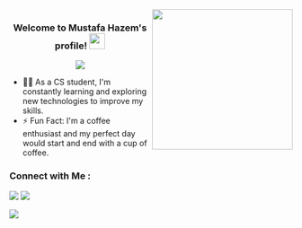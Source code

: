 <img width="250" align="right" src="https://c.tenor.com/_DOBjnGspYAAAAAM/code-coding.gif">

<h3 align="center">
  Welcome to Mustafa Hazem's profile!
  <img src="https://media.giphy.com/media/hvRJCLFzcasrR4ia7z/giphy.gif" width="28">
</h3>

<!-- Typing SVG by DenverCoder1 - https://github.com/DenverCoder1/readme-typing-svg -->
<p align="center">
  <a href="https://github.com/DenverCoder1/readme-typing-svg"><img src="https://readme-typing-svg.herokuapp.com/?lines=web_development-Software%20Engineer%20;Always%20learning%20new%20things&font=Fira%20Code&center=true&width=440&height=45&color=f75c7e&vCenter=true&size=22"></a>
</p> 


- 👨‍💻 As a CS student, I'm constantly learning and exploring new technologies to improve my skills.
- ⚡ Fun Fact: I'm a coffee enthusiast and my perfect day would start and end with a cup of coffee.



### Connect with Me :

<a href="www.linkedin.com/in/moustafa-hazem-880553294" target="_blank"><img src="https://img.shields.io/badge/-Mustafa%20hazem-0077B5?style=for-the-badge&logo=Linkedin&logoColor=white"/></a>
<a href="https://www.facebook.com/mustafa.safi.395" target="_blank"><img src="https://img.shields.io/badge/-Mustafa%20hazem-0077B5?style=for-the-badge&logo=Facebook&logoColor=white"/></a>








<a href="https://komarev.com/ghpvc/?username=omar91r&style=for-the-badge">
    <img src="https://komarev.com/ghpvc/?username=omar91r&style=for-the-badge">
</a>
